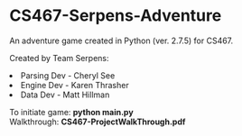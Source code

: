 # CS467-Serpens-Adventure
An adventure game created in Python (ver. 2.7.5) for CS467.

Created by Team Serpens:
<li>Parsing Dev - Cheryl See
<li>Engine Dev - Karen Thrasher
<li>Data Dev - Matt Hillman

To initiate game: <b>python main.py</b>
<br>Walkthrough: <b>CS467-ProjectWalkThrough.pdf</b>
